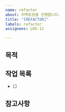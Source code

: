 ```yaml
---
name: refactor
about: 리팩토링을 진행합니다.
title: "[REFACTOR]"
labels: refactor
assignees: LHS-11

---
```


## 목적 

## 작업 목록  
- [ ]

## 참고사항
